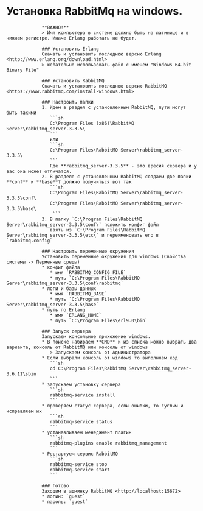 # Установка RabbitMq на windows.
                 
                 **ВАЖНО!**
                 > Имя компьютера в системе должно быть на латинице и в нижнем регистре. Иначе Erlang работать не будет.
                 
                 ### Установить Erlang
                 Скачать и установить последнюю версию Erlang <http://www.erlang.org/download.html>
                 > желательно использовать файл с именем "Windows 64-bit Binary File"
                 
                 ### Установить RabbitMQ
                 Скачать и установить последнюю версию RabbitMQ <https://www.rabbitmq.com/install-windows.html>
                 
                 ### Настроить папки
                 1. Идем в раздел с установленным RabbitMQ, пути могут быть такими
                 	```sh
                 	C:\Program Files (x86)\RabbitMQ Server\rabbitmq_server-3.3.5\
                 	```
                 	или
                 	```sh
                 	C:\Program Files\RabbitMQ Server\rabbitmq_server-3.3.5\
                 	```
                 	Где **rabbitmq_server-3.3.5** - это вресия сервера и у вас она может отличатся.
                 2. В разделе с установленным RabbitMQ создаем две папки **conf** и **base**? должно получиться вот так
                 	```sh
                 	C:\Program Files\RabbitMQ Server\rabbitmq_server-3.3.5\conf\
                 	C:\Program Files\RabbitMQ Server\rabbitmq_server-3.3.5\base\
                     ```
                 3. В папку `C:\Program Files\RabbitMQ Server\rabbitmq_server-3.3.5\conf\` положить конфиг файл 
                 	взять из `C:\Program Files\RabbitMQ Server\rabbitmq_server-3.3.5\etc\` и переименовать его в `rabbitmq.config`
                 	
                 ### Настроить переменные окружения
                 Установить переменные окружения для windows (Свойства системы -> Перменные среды)
                 * конфиг файла 
                 	* имя `RABBITMQ_CONFIG_FILE`
                 	* путь `C:\Program Files\RabbitMQ Server\rabbitmq_server-3.3.5\conf\rabbitmq`
                 * логи и базы данных
                 	* имя `RABBITMQ_BASE`
                 	* путь `C:\Program Files\RabbitMQ Server\rabbitmq_server-3.3.5\base`
                 * путь по Erlang
                 	* имя `ERLANG_HOME`
                 	* путь `C:\Program Files\erl9.0\bin`
                 	
                 ### Запуск сервера
                 Запускаем консольное прихожение windows.
                 * В поиске набираем **CMD** и из списка можно выбрать два варианта, консоль от RabbitMQ или консоль от windows
                 	> Запускаем консоль от Администратора
                 * Если выбрали консоль от windows то выполняем код 
                 	```sh
                 	cd C:\Program Files\RabbitMQ Server\rabbitmq_server-3.6.11\sbin
                 	```
                 * запускаем установку сервера
                 	```sh
                 	rabbitmq-service install
                 	```
                 * проверяем статус сервера, если ошибки, то гуглим и исправляем их
                 	```sh
                 	rabbitmq-service status
                 	```
                 * устанавливаем менеджмент плагин
                 	```sh	
                 	rabbitmq-plugins enable rabbitmq_management
                 	```
                 * Рестартуем сервис RabbitMQ
                 	```sh	
                 	rabbitmq-service stop
                 	rabbitmq-service start
                 	```
                 	
                 ### Готово
                 Заходим в админку RabbitMQ <http://localhost:15672>
                 * логин: `guest`
                 * пароль: `guest`
